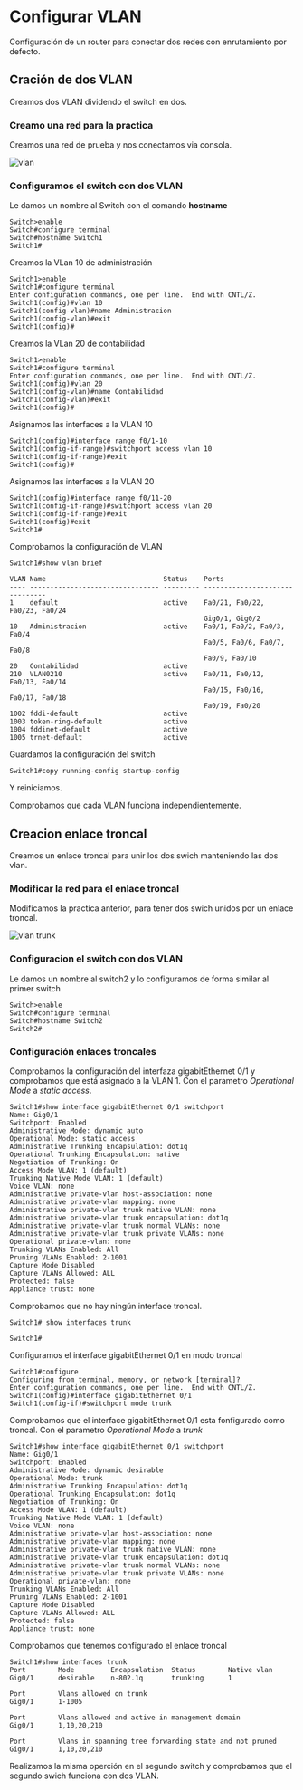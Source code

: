 # Configurar VLAN

Configuración de un router para conectar dos redes con enrutamiento por defecto.

## Cración de dos VLAN

Creamos dos VLAN dividendo el switch en dos.

### Creamo una red para la practica

Creamos una red de prueba y nos conectamos via consola.

![vlan](Imagenes/SwitchVLan.png)

### Configuramos el switch con dos VLAN

Le damos un nombre al Switch con el comando **hostname**

``` cisco ios
Switch>enable
Switch#configure terminal
Switch#hostname Switch1
Switch1#
```

Creamos la VLan 10 de administración

``` cisco ios
Switch1>enable
Switch1#configure terminal
Enter configuration commands, one per line.  End with CNTL/Z.
Switch1(config)#vlan 10
Switch1(config-vlan)#name Administracion
Switch1(config-vlan)#exit
Switch1(config)#
```

Creamos la VLan 20 de contabilidad

``` cisco ios
Switch1>enable
Switch1#configure terminal
Enter configuration commands, one per line.  End with CNTL/Z.
Switch1(config)#vlan 20
Switch1(config-vlan)#name Contabilidad
Switch1(config-vlan)#exit
Switch1(config)#
```

Asignamos las interfaces a la VLAN 10

``` cisco ios
Switch1(config)#interface range f0/1-10
Switch1(config-if-range)#switchport access vlan 10
Switch1(config-if-range)#exit
Switch1(config)#
```

Asignamos las interfaces a la VLAN 20

``` cisco ios
Switch1(config)#interface range f0/11-20
Switch1(config-if-range)#switchport access vlan 20
Switch1(config-if-range)#exit
Switch1(config)#exit
Switch1#
```

Comprobamos la configuración de VLAN

``` cisco ios
Switch1#show vlan brief

VLAN Name                             Status    Ports
---- -------------------------------- --------- -------------------------------
1    default                          active    Fa0/21, Fa0/22, Fa0/23, Fa0/24
                                                Gig0/1, Gig0/2
10   Administracion                   active    Fa0/1, Fa0/2, Fa0/3, Fa0/4
                                                Fa0/5, Fa0/6, Fa0/7, Fa0/8
                                                Fa0/9, Fa0/10
20   Contabilidad                     active    
210  VLAN0210                         active    Fa0/11, Fa0/12, Fa0/13, Fa0/14
                                                Fa0/15, Fa0/16, Fa0/17, Fa0/18
                                                Fa0/19, Fa0/20
1002 fddi-default                     active    
1003 token-ring-default               active    
1004 fddinet-default                  active    
1005 trnet-default                    active    
```

Guardamos la configuración del switch

``` cisco ios
Switch1#copy running-config startup-config 
```

Y reiniciamos.

Comprobamos que cada VLAN funciona independientemente.

## Creacion enlace troncal

Creamos un enlace troncal para unir los dos swich manteniendo las dos vlan.

### Modificar la red para el enlace troncal

Modificamos la practica anterior, para tener dos swich unidos por un enlace troncal.

![vlan trunk](Imagenes/SwitchVLanTrunk.png)

### Configuracion el switch con dos VLAN

Le damos un nombre al switch2 y lo configuramos de forma similar al primer switch

``` cisco ios
Switch>enable
Switch#configure terminal
Switch#hostname Switch2
Switch2#
```

### Configuración enlaces troncales

Comprobamos la configuración del interfaza gigabitEthernet 0/1
y comprobamos que está asignado a la VLAN 1.
Con el parametro *Operational Mode* a *static access*.

``` cisco ios
Switch1#show interface gigabitEthernet 0/1 switchport 
Name: Gig0/1
Switchport: Enabled
Administrative Mode: dynamic auto
Operational Mode: static access
Administrative Trunking Encapsulation: dot1q
Operational Trunking Encapsulation: native
Negotiation of Trunking: On
Access Mode VLAN: 1 (default)
Trunking Native Mode VLAN: 1 (default)
Voice VLAN: none
Administrative private-vlan host-association: none
Administrative private-vlan mapping: none
Administrative private-vlan trunk native VLAN: none
Administrative private-vlan trunk encapsulation: dot1q
Administrative private-vlan trunk normal VLANs: none
Administrative private-vlan trunk private VLANs: none
Operational private-vlan: none
Trunking VLANs Enabled: All
Pruning VLANs Enabled: 2-1001
Capture Mode Disabled
Capture VLANs Allowed: ALL
Protected: false
Appliance trust: none
```

Comprobamos que no hay ningún interface troncal.

``` cisco ios
Switch1# show interfaces trunk

Switch1#
```

Configuramos el interface gigabitEthernet 0/1 en modo troncal

``` cisco ios
Switch1#configure 
Configuring from terminal, memory, or network [terminal]? 
Enter configuration commands, one per line.  End with CNTL/Z.
Switch1(config)#interface gigabitEthernet 0/1
Switch1(config-if)#switchport mode trunk
```

<!-- Se puede configurar la interface con el modo dynamic desirable o mode dynamic auto, para que elija el modo trunk automaticamente.
``` cisco ios
Switch1(config-if)#switchport mode dynamic desirable   
``` -->

Comprobamos que el interface gigabitEthernet 0/1 esta fonfigurado como troncal.
Con el parametro *Operational Mode* a *trunk*

``` cisco ios
Switch1#show interface gigabitEthernet 0/1 switchport 
Name: Gig0/1
Switchport: Enabled
Administrative Mode: dynamic desirable
Operational Mode: trunk
Administrative Trunking Encapsulation: dot1q
Operational Trunking Encapsulation: dot1q
Negotiation of Trunking: On
Access Mode VLAN: 1 (default)
Trunking Native Mode VLAN: 1 (default)
Voice VLAN: none
Administrative private-vlan host-association: none
Administrative private-vlan mapping: none
Administrative private-vlan trunk native VLAN: none
Administrative private-vlan trunk encapsulation: dot1q
Administrative private-vlan trunk normal VLANs: none
Administrative private-vlan trunk private VLANs: none
Operational private-vlan: none
Trunking VLANs Enabled: All
Pruning VLANs Enabled: 2-1001
Capture Mode Disabled
Capture VLANs Allowed: ALL
Protected: false
Appliance trust: none
```

Comprobamos que tenemos configurado el enlace troncal

``` cisco ios
Switch1#show interfaces trunk
Port        Mode         Encapsulation  Status        Native vlan
Gig0/1      desirable    n-802.1q       trunking      1

Port        Vlans allowed on trunk
Gig0/1      1-1005

Port        Vlans allowed and active in management domain
Gig0/1      1,10,20,210

Port        Vlans in spanning tree forwarding state and not pruned
Gig0/1      1,10,20,210
```

Realizamos la misma operción en el segundo switch y comprobamos que
el segundo swich funciona con dos VLAN.
